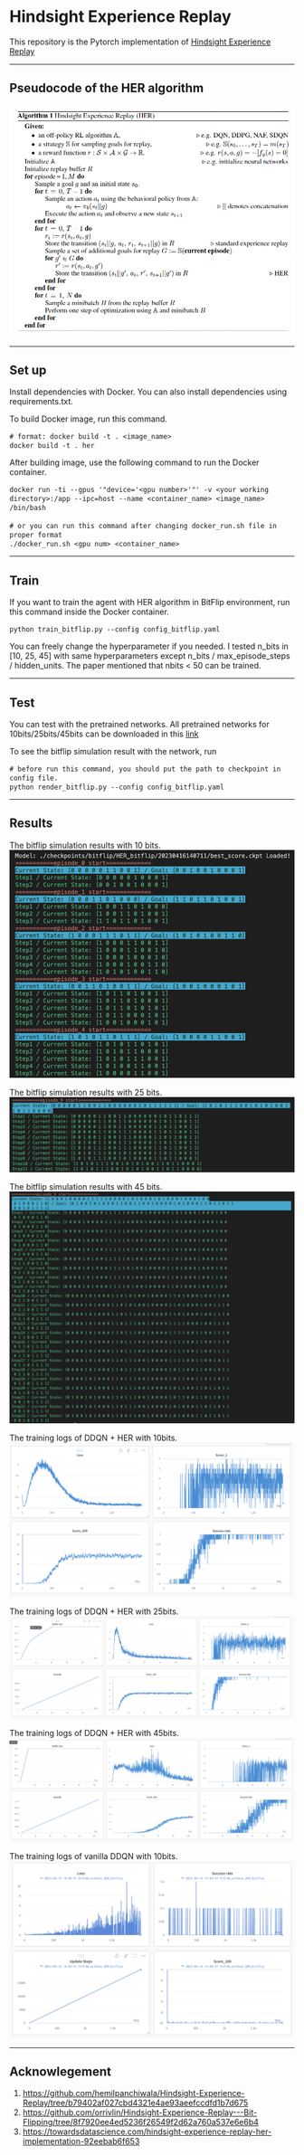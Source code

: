 # Hindsight Experience Replay

This repository is the Pytorch implementation of [Hindsight Experience Replay](https://arxiv.org/abs/1707.01495)

---

## Pseudocode of the HER algorithm
![Pseudocode](./imgs/her_pseudo.png)

---

## Set up

Install dependencies with Docker. You can also install dependencies using requirements.txt.

To build Docker image, run this command.
```
# format: docker build -t . <image_name>
docker build -t . her
```

After building image, use the following command to run the Docker container.
```
docker run -ti --gpus '"device='<gpu number>'"' -v <your working directory>:/app --ipc=host --name <container_name> <image_name> /bin/bash

# or you can run this command after changing docker_run.sh file in proper format
./docker_run.sh <gpu num> <container_name>
```
---

## Train
If you want to train the agent with HER algorithm in BitFlip environment, run this command inside the Docker container.
```
python train_bitflip.py --config config_bitflip.yaml
```

You can freely change the hyperparameter if you needed.
I tested n_bits in [10, 25, 45] with same hyperparameters except n_bits / max_episode_steps / hidden_units. 
The paper mentioned that nbits < 50 can be trained.

---
## Test

You can test with the pretrained networks.
All pretrained networks for 10bits/25bits/45bits can be downloaded in this [link](https://drive.google.com/drive/folders/1mwkvZ3ijwuyhkWacfXuGledEIZFxO0BM?usp=share_link)

To see the bitflip simulation result with the network, run
```
# before run this command, you should put the path to checkpoint in config file.
python render_bitflip.py --config config_bitflip.yaml
```

---
## Results

The bitflip simulation results with 10 bits.
![simulation_result](./imgs/Results.png)

The bitflip simulation results with 25 bits.
![simulation_result](./imgs/25bit_result.png)

The bitflip simulation results with 45 bits.
![simulation_result](./imgs/45bit_result.png)



The training logs of DDQN + HER with 10bits.
![Training_logs](./imgs/HER_logs.png)

The training logs of DDQN + HER with 25bits.
![Training_logs](./imgs/25bit_log.png)

The training logs of DDQN + HER with 45bits.
![Training_logs](./imgs/45bit_log.png)

The training logs of vanilla DDQN with 10bits.
![Training_logs_vanilla](./imgs/without_her_logs.png)

---
## Acknowlegement
1. https://github.com/hemilpanchiwala/Hindsight-Experience-Replay/tree/b79402af027cbd4321e4ae93aeefccdfd1b7d675
2. https://github.com/orrivlin/Hindsight-Experience-Replay---Bit-Flipping/tree/8f7920ee4ed5236f26549f2d62a760a537e6e6b4
3. https://towardsdatascience.com/hindsight-experience-replay-her-implementation-92eebab6f653
